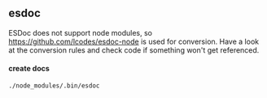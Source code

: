 ## esdoc

ESDoc does not support node modules, so https://github.com/lcodes/esdoc-node is used for conversion.
Have a look at the conversion rules and check code if something won't get referenced.

#### create docs

`./node_modules/.bin/esdoc`